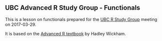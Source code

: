 ## UBC Advanced R Study Group - Functionals

This is a lesson on functionals prepared for the [UBC R Study Group](http://minisciencegirl.github.io/studyGroup/) meeting on 2017-03-29.

It is based on the [Advanced R textbook](http://adv-r.had.co.nz/Functionals.html) by Hadley Wickham.